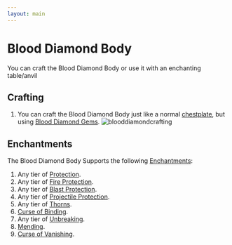 ```yaml
---
layout: main
---
```


# Blood Diamond Body

You can craft the Blood Diamond Body or use it with an enchanting table/anvil

## Crafting

1) You can craft the Blood Diamond Body just like a normal [chestplate](http://minecraft.gamepedia.com/Chestplate), but using [Blood Diamond Gems](https://teamcstudios.github.io/CStudiosMod/wiki/blooddiamond).
![blooddiamondcrafting](https://t.gyazo.com/teams/chew/e87fe90bf7b18510a8de2f38ab6c364d.png)

## Enchantments

The Blood Diamond Body Supports the following [Enchantments](http://minecraft.gamepedia.com/Enchanting):

1) Any tier of [Protection](http://minecraft.gamepedia.com/Enchanting#Protection).
2) Any tier of [Fire Protection](http://minecraft.gamepedia.com/Enchanting#Fire_Protection).
3) Any tier of [Blast Protection](http://minecraft.gamepedia.com/Enchanting#Blast_Protection).
4) Any tier of [Projectile Protection](http://minecraft.gamepedia.com/Enchanting#Projectile_Protection).
5) Any tier of [Thorns](http://minecraft.gamepedia.com/Enchanting#Thorns).
6) [Curse of Binding](http://minecraft.gamepedia.com/Enchanting#Curse_of_Binding).
7) Any tier of [Unbreaking](http://minecraft.gamepedia.com/Enchanting#Unbreaking).
8) [Mending](http://minecraft.gamepedia.com/Enchanting#Mending).
9) [Curse of Vanishing](http://minecraft.gamepedia.com/Enchanting#Curse_of_Vanishing).
